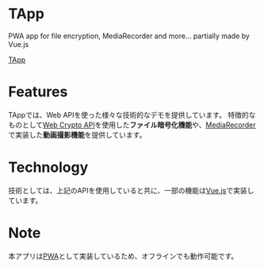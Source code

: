 # TApp

PWA app for file encryption, MediaRecorder and more... partially made by Vue.js

[TApp](https://tomostea.github.io/TApp)

# Features

TAppでは、Web APIを使った様々な技術的なデモを提供しています。
特徴的なものとして[Web Crypto API](https://developer.mozilla.org/ja/docs/Web/API/Web_Crypto_API)を使用した**ファイル暗号化機能**や、[MediaRecorder](https://developer.mozilla.org/ja/docs/Web/API/MediaRecorder)で実装した**動画撮影機能**を提供しています。

# Technology

技術としては、上記のAPIを使用していると共に、一部の機能は[Vue.js](https://vuejs.org/)で実装しています。

# Note

本アプリは[PWA](https://developer.mozilla.org/ja/docs/Web/Progressive_web_apps)として実装しているため、オフラインでも動作可能です。